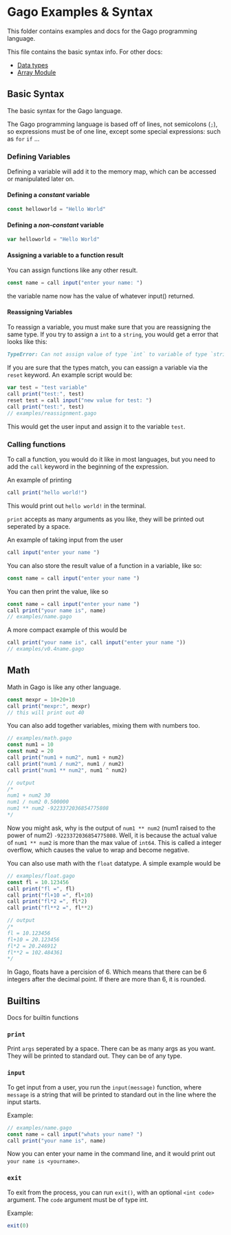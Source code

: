 # Gago Examples & Syntax

This folder contains examples and docs for the Gago programming language.

This file contains the basic syntax info. For other docs:

- [Data types](datatypes.md)
- [Array Module](array.md)

## Basic Syntax

The basic syntax for the Gago language.

The Gago programming language is based off of lines, not semicolons (`;`), so expressions must be of one line, except some special expressions: such as `for` `if` ...

### Defining Variables

Defining a variable will add it to the memory map, which can be accessed or manipulated later on.

#### Defining a _constant_ variable

```js
const helloworld = "Hello World"
```

#### Defining a _non-constant_ variable

```js
var helloworld = "Hello World"
```

#### Assigning a variable to a function result

You can assign functions like any other result.

```js
const name = call input("enter your name: ")
```

the variable name now has the value of whatever input() returned.

#### Reassigning Variables

To reassign a variable, you must make sure that you are reassigning the same type. If you try to assign a `int` to a `string`, you would get a error that looks like this:

```md
TypeError: Can not assign value of type `int` to variable of type `string`
```

If you are sure that the types match, you can eassign a variable via the `reset` keyword. An example script would be:

```js
var test = "test variable"
call print("test:", test)
reset test = call input("new value for test: ")
call print("test:", test)
// examples/reassignment.gago
```

This would get the user input and assign it to the variable `test`.

### Calling functions

To call a function, you would do it like in most languages, but you need to add the `call` keyword in the beginning of the expression.

An example of printing

```js
call print("hello world!")
```

This would print out `hello world!` in the terminal.

`print` accepts as many arguments as you like, they will be printed out seperated by a space.

An example of taking input from the user

```js
call input("enter your name ")
```

You can also store the result value of a function in a variable, like so:

```js
const name = call input("enter your name ")
```

You can then print the value, like so

```js
const name = call input("enter your name ")
call print("your name is", name)
// examples/name.gago
```

A more compact example of this would be

```js
call print("your name is", call input("enter your name "))
// examples/v0.4name.gago
```

## Math

Math in Gago is like any other language.

```js
const mexpr = 10+20+10
call print("mexpr:", mexpr)
// this will print out 40
```

You can also add together variables, mixing them with numbers too.

```js
// examples/math.gago
const num1 = 10
const num2 = 20
call print("num1 + num2", num1 + num2)
call print("num1 / num2", num1 / num2)
call print("num1 ** num2", num1 ^ num2)

// output
/*
num1 + num2 30
num1 / num2 0.500000
num1 ** num2 -9223372036854775808
*/
```

Now you might ask, why is the output of `num1 ** num2` (num1 raised to the power of num2) `-9223372036854775808`. Well, it is because the actual value of `num1 ** num2` is more than the max value of `int64`. This is called a integer overflow, which causes the value to wrap and become negative.

You can also use math with the `float` datatype. A simple example would be

```js
// examples/float.gago
const fl = 10.123456
call print("fl =", fl)
call print("fl+10 =", fl+10)
call print("fl*2 =", fl*2)
call print("fl**2 =", fl**2)

// output
/*
fl = 10.123456
fl+10 = 20.123456
fl*2 = 20.246912
fl**2 = 102.484361
*/
```

In Gago, floats have a percision of 6. Which means that there can be 6 integers after the decimal point. If there are more than 6, it is rounded.

## Builtins

Docs for builtin functions

### `print`

Print `args` seperated by a space. There can be as many args as you want. They will be printed to standard out.
They can be of any type.

### `input`

To get input from a user, you run the `input(message)` function, where `message` is a string that will be printed to standard out in the line where the input starts.

Example:

```js
// examples/name.gago
const name = call input("whats your name? ")
call print("your name is", name)
```

Now you can enter your name in the command line, and it would print out `your name is <yourname>`.

### `exit`

To exit from the process, you can run `exit()`, with an optional `<int code>` argument. The `code` argument must be of type int.

Example:

```js
exit(0)
```
